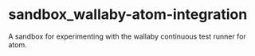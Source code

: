 # sandbox_wallaby-atom-integration
A sandbox for experimenting with the wallaby continuous test runner for atom.
